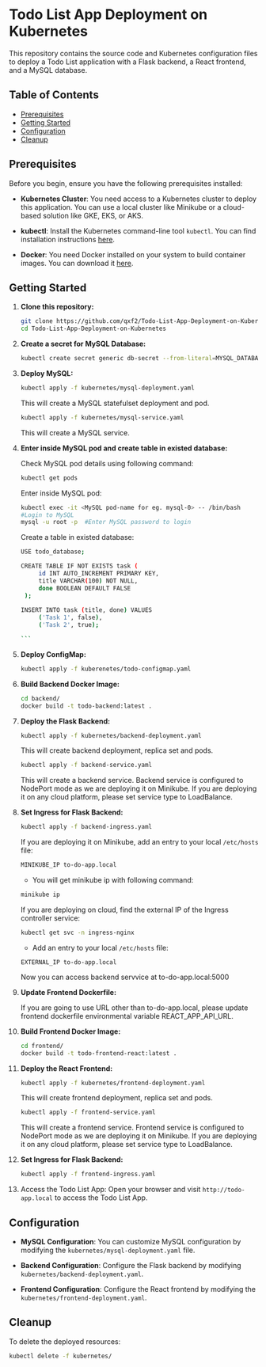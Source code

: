 # Todo List App Deployment on Kubernetes

This repository contains the source code and Kubernetes configuration files to deploy a Todo List application with a Flask backend, a React frontend, and a MySQL database.

## Table of Contents

- [Prerequisites](#prerequisites)
- [Getting Started](#getting-started)
- [Configuration](#configuration)
- [Cleanup](#cleanup)

## Prerequisites

Before you begin, ensure you have the following prerequisites installed:

- **Kubernetes Cluster**: You need access to a Kubernetes cluster to deploy this application. You can use a local cluster like Minikube or a cloud-based solution like GKE, EKS, or AKS.

- **kubectl**: Install the Kubernetes command-line tool `kubectl`. You can find installation instructions [here](https://kubernetes.io/docs/tasks/tools/install-kubectl/).

- **Docker**: You need Docker installed on your system to build container images. You can download it [here](https://www.docker.com/get-started).

## Getting Started

1. **Clone this repository:**

   ```bash
   git clone https://github.com/qxf2/Todo-List-App-Deployment-on-Kubernetes.git
   cd Todo-List-App-Deployment-on-Kubernetes
   ```

2. **Create a secret for MySQL Database:**

   ```bash
   kubectl create secret generic db-secret --from-literal=MYSQL_DATABASE=todo_database --from-literal=MYSQL_ROOT_PASSWORD=<db_password> --from-literal=DATABASE_USER=root
   ```

3. **Deploy MySQL:**

   ```bash
   kubectl apply -f kubernetes/mysql-deployment.yaml
   ```
   This will create a MySQL statefulset deployment and pod. 
   
   ```bash
   kubectl apply -f kubernetes/mysql-service.yaml
   ```
   This will create a MySQL service.

4. **Enter inside MySQL pod and create table in existed database:**
   
   Check MySQL pod details using following command:
   ```bash
   kubectl get pods
   ```
   Enter inside MySQL pod:
   ```bash
   kubectl exec -it <MySQL pod-name for eg. mysql-0> -- /bin/bash 
   #Login to MySQL
   mysql -u root -p  #Enter MySQL password to login
   ```
   Create a table in existed database:
   ````bash
   USE todo_database;

   CREATE TABLE IF NOT EXISTS task (
        id INT AUTO_INCREMENT PRIMARY KEY,
        title VARCHAR(100) NOT NULL,
        done BOOLEAN DEFAULT FALSE
    );
    
   INSERT INTO task (title, done) VALUES
        ('Task 1', false),
        ('Task 2', true);

   ```

5. **Deploy ConfigMap:**
    ```bash
    kubectl apply -f kuberenetes/todo-configmap.yaml
    ```

6. **Build Backend Docker Image:**
    ```bash
    cd backend/
    docker build -t todo-backend:latest .
    ```

7. **Deploy the Flask Backend:** 
    ```bash
    kubectl apply -f kubernetes/backend-deployment.yaml
    ```
    This will create backend deployment, replica set and pods.
    ```bash
    kubectl apply -f backend-service.yaml
    ```
    This will create a backend service. Backend service is configured to NodePort mode as we are deploying it on Minikube. If you are deploying it on any cloud platform, please set service type to LoadBalance.

8. **Set Ingress for Flask Backend:**
    ```bash
    kubectl apply -f backend-ingress.yaml
    ```
    If you are deploying it on Minikube, add an entry to your local `/etc/hosts` file:

     ```bash
     MINIKUBE_IP to-do-app.local
     ```
    - You will get minikube ip with following command:
    ```bash
    minikube ip
    ```
    If you are deploying on cloud, find the external IP of the Ingress controller service:

     ```bash
     kubectl get svc -n ingress-nginx
     ```

   - Add an entry to your local `/etc/hosts` file:

    ```
    EXTERNAL_IP to-do-app.local
    ```
    Now you can access backend servvice at to-do-app.local:5000

9. **Update Frontend Dockerfile:**
    
    If you are going to use URL other than to-do-app.local, please update frontend dockerfile environmental variable REACT_APP_API_URL.

10. **Build Frontend Docker Image:**
    ```bash
    cd frontend/
    docker build -t todo-frontend-react:latest .
    ```

11. **Deploy the React Frontend:** 
    ```bash
    kubectl apply -f kubernetes/frontend-deployment.yaml
    ```
    This will create frontend deployment, replica set and pods.
    ```bash
    kubectl apply -f frontend-service.yaml
    ```
    This will create a frontend service. Frontend service is configured to NodePort mode as we are deploying it on Minikube. If you are deploying it on any cloud platform, please set service type to LoadBalance.

12. **Set Ingress for Flask Backend:**
    ```bash
    kubectl apply -f frontend-ingress.yaml
    ```

13. Access the Todo List App:
    Open your browser and visit `http://todo-app.local` to access the Todo List App.

## Configuration

- **MySQL Configuration**: You can customize MySQL configuration by modifying the `kubernetes/mysql-deployment.yaml` file.

- **Backend Configuration**: Configure the Flask backend by modifying `kubernetes/backend-deployment.yaml`.

- **Frontend Configuration**: Configure the React frontend by modifying the `kubernetes/frontend-deployment.yaml`.

## Cleanup

To delete the deployed resources:

```bash
kubectl delete -f kubernetes/
```

